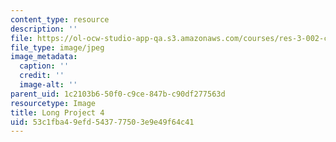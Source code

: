 ```yaml
---
content_type: resource
description: ''
file: https://ol-ocw-studio-app-qa.s3.amazonaws.com/courses/res-3-002-collaborative-design-and-creative-expression-with-arduino-microcontrollers-january-iap-2017/53c1fba49efd543777503e9e49f64c41_LP4.jpg
file_type: image/jpeg
image_metadata:
  caption: ''
  credit: ''
  image-alt: ''
parent_uid: 1c2103b6-50f0-c9ce-847b-c90df277563d
resourcetype: Image
title: Long Project 4
uid: 53c1fba4-9efd-5437-7750-3e9e49f64c41
---
```

